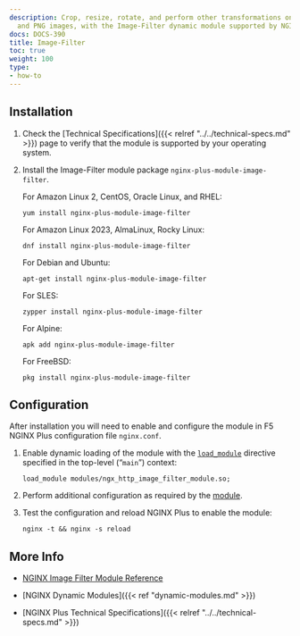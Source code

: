 ```yaml
---
description: Crop, resize, rotate, and perform other transformations on GIF, JPEG,
  and PNG images, with the Image-Filter dynamic module supported by NGINX, Inc.
docs: DOCS-390
title: Image-Filter
toc: true
weight: 100
type:
- how-to
---
```


<span id="install"></span>
## Installation

1. Check the [Technical Specifications]({{< relref "../../technical-specs.md" >}}) page to verify that the module is supported by your operating system.

2. Install the Image-Filter module package `nginx-plus-module-image-filter`.

   For Amazon Linux 2, CentOS, Oracle Linux, and RHEL:

   ```shell
   yum install nginx-plus-module-image-filter
   ```

   For Amazon Linux 2023, AlmaLinux, Rocky Linux:

   ```shell
   dnf install nginx-plus-module-image-filter
   ```

   For Debian and Ubuntu:

   ```shell
   apt-get install nginx-plus-module-image-filter
   ```

   For SLES:

   ```shell
   zypper install nginx-plus-module-image-filter
   ```

   For Alpine:

   ```shell
   apk add nginx-plus-module-image-filter
   ```

   For FreeBSD:

   ```shell
   pkg install nginx-plus-module-image-filter
   ```

<span id="configure"></span>

## Configuration

After installation you will need to enable and configure the module in F5 NGINX Plus configuration file `nginx.conf`.

1. Enable dynamic loading of the module with the [`load_module`](https://nginx.org/en/docs/ngx_core_module.html#load_module) directive specified in the top-level (“`main`”) context:

   ```nginx
   load_module modules/ngx_http_image_filter_module.so;
   ```

2. Perform additional configuration as required by the [module](https://nginx.org/en/docs/http/ngx_http_image_filter_module.html).

3. Test the configuration and reload NGINX Plus to enable the module:

   ```shell
   nginx -t && nginx -s reload
   ```


<span id="info"></span>
## More Info

- [NGINX Image Filter Module Reference](https://nginx.org/en/docs/http/ngx_http_image_filter_module.html)

- [NGINX Dynamic Modules]({{< ref "dynamic-modules.md" >}})

- [NGINX Plus Technical Specifications]({{< relref "../../technical-specs.md" >}})
